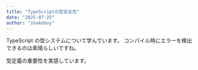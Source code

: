 ```yaml
---
title: "TypeScriptの型安全性"
date: "2025-07-25"
author: "shakeboy"
---
```


TypeScript の型システムについて学んでいます。
コンパイル時にエラーを検出できるのは素晴らしいですね。

型定義の重要性を実感しています。
